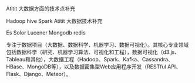 Atitit 大数据方面的技术点补充

Hadoop  hive
Spark
Atitit 大数据技术补充

Es
Solor
Lucener
Mongodb
redis


专注于数据项目（大数据、数据科学、机器学习、数据可视化）。其核心专业领域包括数据科学（研究、机器学习算法、可视化和工程），数据可视化（d3.js、Tableau和其他），大数据工程（Hadoop、Spark、Kafka、Cassandra、HBase、MongoDB等），以及数据密集型Web应用程序开发（RESTful API、Flask、Django、Meteor）。


